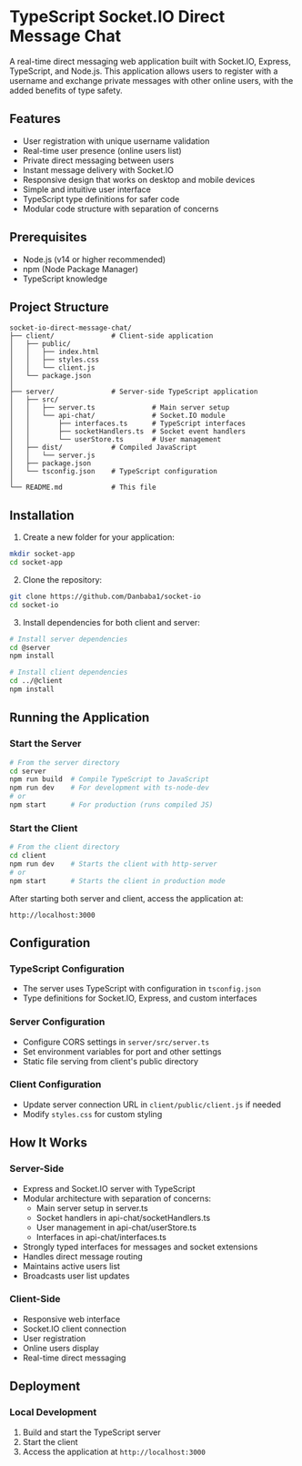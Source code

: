 # TypeScript Socket.IO Direct Message Chat

A real-time direct messaging web application built with Socket.IO, Express, TypeScript, and Node.js. This application allows users to register with a username and exchange private messages with other online users, with the added benefits of type safety.

## Features
* User registration with unique username validation
* Real-time user presence (online users list)
* Private direct messaging between users
* Instant message delivery with Socket.IO
* Responsive design that works on desktop and mobile devices
* Simple and intuitive user interface
* TypeScript type definitions for safer code
* Modular code structure with separation of concerns

## Prerequisites

* Node.js (v14 or higher recommended)
* npm (Node Package Manager)
* TypeScript knowledge

## Project Structure

```
socket-io-direct-message-chat/
├── client/              # Client-side application
│   ├── public/
│   │   ├── index.html
│   │   ├── styles.css
│   │   └── client.js
│   └── package.json
│
├── server/              # Server-side TypeScript application
│   ├── src/
│   │   ├── server.ts              # Main server setup
│   │   └── api-chat/              # Socket.IO module
│   │       ├── interfaces.ts      # TypeScript interfaces
│   │       ├── socketHandlers.ts  # Socket event handlers
│   │       └── userStore.ts       # User management
│   ├── dist/            # Compiled JavaScript
│   │   └── server.js
│   ├── package.json
│   └── tsconfig.json    # TypeScript configuration
│
└── README.md            # This file
```

## Installation

1. Create a new folder for your application:
```bash
mkdir socket-app
cd socket-app
```

2. Clone the repository:

```bash
git clone https://github.com/Danbaba1/socket-io
cd socket-io
```

3. Install dependencies for both client and server:

```bash
# Install server dependencies
cd @server
npm install

# Install client dependencies
cd ../@client
npm install
```

## Running the Application

### Start the Server

```bash
# From the server directory
cd server
npm run build  # Compile TypeScript to JavaScript
npm run dev    # For development with ts-node-dev
# or
npm start      # For production (runs compiled JS)
```

### Start the Client

```bash
# From the client directory
cd client
npm run dev    # Starts the client with http-server
# or
npm start      # Starts the client in production mode
```

After starting both server and client, access the application at:
```
http://localhost:3000
```

## Configuration

### TypeScript Configuration
- The server uses TypeScript with configuration in `tsconfig.json`
- Type definitions for Socket.IO, Express, and custom interfaces

### Server Configuration
- Configure CORS settings in `server/src/server.ts`
- Set environment variables for port and other settings
- Static file serving from client's public directory

### Client Configuration
- Update server connection URL in `client/public/client.js` if needed
- Modify `styles.css` for custom styling

## How It Works

### Server-Side
* Express and Socket.IO server with TypeScript
* Modular architecture with separation of concerns:
  * Main server setup in server.ts
  * Socket handlers in api-chat/socketHandlers.ts
  * User management in api-chat/userStore.ts
  * Interfaces in api-chat/interfaces.ts
* Strongly typed interfaces for messages and socket extensions
* Handles direct message routing
* Maintains active users list
* Broadcasts user list updates

### Client-Side
* Responsive web interface
* Socket.IO client connection
* User registration
* Online users display
* Real-time direct messaging

## Deployment

### Local Development
1. Build and start the TypeScript server
2. Start the client
3. Access the application at `http://localhost:3000` 
